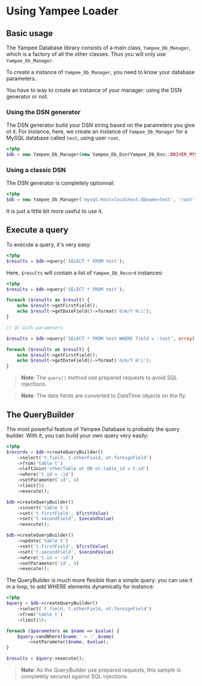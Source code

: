 Using Yampee Loader
===================

Basic usage
-----------------------

The Yampee Database library consists of a main class, `Yampee_Db_Manager`,
which is a factory of all the other classes. Thus you will only use `Yampee_Db_Manager`.

To create a instance of `Yampee_Db_Manager`, you need to know your database parameters.

You have to way to create an instance of your manager: using the DSN generator or not.

### Using the DSN generator

The DSN generator build your DSN string based on the parameters you give ot it.
For instance, here, we create an instance of `Yampee_Db_Manager` for a MySQL
database called `test`, using user `root`.

``` php
<?php
$db = new Yampee_Db_Manager(new Yampee_Db_Dsn(Yampee_Db_Dsn::DRIVER_MYSQL, 'test'), 'root', '');
```

### Using a classic DSN

The DSN generator is completely optionnal:

``` php
<?php
$db = new Yampee_Db_Manager('mysql:host=localhost;dbname=test', 'root', '');
```

It is just a little bit more useful to use it.

Execute a query
-----------------------

To execute a query, it's very easy:

``` php
<?php
$results = $db->query('SELECT * FROM test');
```

Here, `$results` will contain a list of `Yampee_Db_Record` instances:

``` php
<?php
$results = $db->query('SELECT * FROM test');

foreach ($results as $result) {
	echo $result->getFirstField();
	echo $result->getDateField()->format('d/m/Y H:i');
}

// Or with parameters

$results = $db->query('SELECT * FROM test WHERE field = :test', array('test' => $value));

foreach ($results as $result) {
	echo $result->getFirstField();
	echo $result->getDateField()->format('d/m/Y H:i');
}
```

> **Note**: The `query()` method use prepared requests to avoid SQL injections.

> **Note**: The date fields are converted to DateTime objects on the fly.

The QueryBuilder
-----------------------

The most powerful feature of Yampee Database is probably the query builder. With it,
you can build your own query very easily:

``` php
<?php
$records = $db->createQueryBuilder()
	->select('t.field, t.otherField, ot.foreignField')
	->from('table t')
	->leftJoin('otherTable ot ON ot.table_id = t.id')
	->where('t.id = :id')
	->setParameter('id', 4)
	->limit(5)
	->execute();

$db->createQueryBuilder()
	->insert('table t')
	->set('t.firstField', $firstValue)
	->set('t.secondField', $secondValue)
	->execute();

$db->createQueryBuilder()
	->update('table t')
	->set('t.firstField', $firstValue)
	->set('t.secondField', $secondValue)
	->where('t.id = :id')
	->setParameter('id', 4)
	->execute();
```

The QueryBuilder is much more flexible than a simple query: you can use it in a loop,
to add WHERE elements dynamically for instance:

``` php
<?php
$query = $db->createQueryBuilder()
	->select('t.field, t.otherField, ot.foreignField')
	->from('table t')
	->limit(5);

foreach ($parameters as $name => $value) {
	$query->andWhere($name.' = :'.$name)
		->setParameter($name, $value);
}

$results = $query->execute();
```

> **Note**: As the QueryBuilder use prepared requests, this sample is completely secured
> against SQL injections.